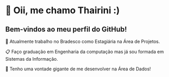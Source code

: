 # 👋 Oii, me chamo Thairini :)

## Bem-vindos ao meu perfil do GitHub! 

🔭 Atualmente trabalho no Bradesco como Estagiária na Área de Projetos.

📋 Faço graduação em Engenharia da computação mas já sou formada em Sistemas da Informação.

💖 Tenho uma vontade gigante de me desenvolver na Área de Dados!



